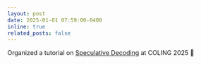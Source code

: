 ```yaml
---
layout: post
date: 2025-01-01 07:59:00-0400
inline: true
related_posts: false
---
```


Organized a tutorial on [Speculative Decoding](https://speculative-decoding.github.io/) at COLING 2025 :hugs:
